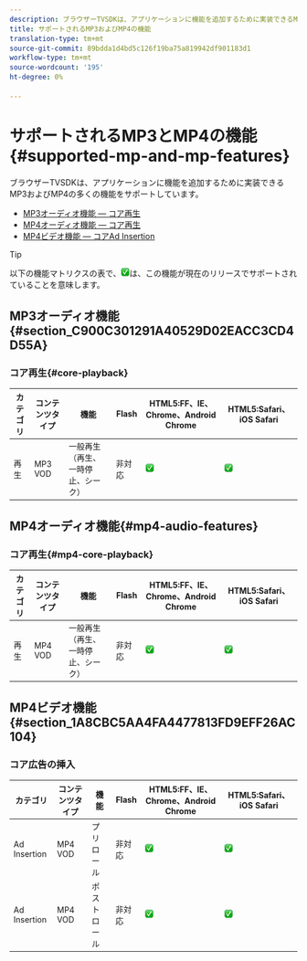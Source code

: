 ```yaml
---
description: ブラウザーTVSDKは、アプリケーションに機能を追加するために実装できるMP3およびMP4の多くの機能をサポートしています。
title: サポートされるMP3およびMP4の機能
translation-type: tm+mt
source-git-commit: 89bdda1d4bd5c126f19ba75a819942df901183d1
workflow-type: tm+mt
source-wordcount: '195'
ht-degree: 0%

---
```



# サポートされるMP3とMP4の機能{#supported-mp-and-mp-features}

ブラウザーTVSDKは、アプリケーションに機能を追加するために実装できるMP3およびMP4の多くの機能をサポートしています。
* [MP3オーディオ機能 — コア再生](#core-playback)
* [MP4オーディオ機能 — コア再生](#mp4-audio-features)
* [MP4ビデオ機能 — コアAd Insertion](#section_1A8CBC5AA4FA4477813FD9EFF26AC104)

>[!TIP]
>
>以下の機能マトリクスの表で、![サポートされているアイコン](assets/supported15.png)は、この機能が現在のリリースでサポートされていることを意味します。

## MP3オーディオ機能{#section_C900C301291A40529D02EACC3CD4D55A}

### コア再生{#core-playback}

| カテゴリ | コンテンツタイプ | 機能 | Flash | HTML5:FF、IE、Chrome、Android Chrome | HTML5:Safari、iOS Safari |
|--- |--- |--- |--- |--- |--- |
| 再生 | MP3 VOD | 一般再生（再生、一時停止、シーク） | 非対応 | ![サポートアイコン](assets/supported15.png) | ![サポートアイコン](assets/supported15.png) |

## MP4オーディオ機能{#mp4-audio-features}

### コア再生{#mp4-core-playback}

| カテゴリ | コンテンツタイプ | 機能 | Flash | HTML5:FF、IE、Chrome、Android Chrome | HTML5:Safari、iOS Safari |
|--- |--- |--- |--- |--- |--- |
| 再生 | MP4 VOD | 一般再生（再生、一時停止、シーク） | 非対応 | ![サポートアイコン](assets/supported15.png) | ![サポートアイコン](assets/supported15.png) |

## MP4ビデオ機能{#section_1A8CBC5AA4FA4477813FD9EFF26AC104}

### コア広告の挿入

| カテゴリ | コンテンツタイプ | 機能 | Flash | HTML5:FF、IE、Chrome、Android Chrome | HTML5:Safari、iOS Safari |
|--- |--- |--- |--- |--- |--- |
| Ad Insertion | MP4 VOD | プリロール | 非対応 | ![サポートアイコン](assets/supported15.png) | ![サポートアイコン](assets/supported15.png) |
| Ad Insertion | MP4 VOD | ポストロール | 非対応 | ![サポートアイコン](assets/supported15.png) | ![サポートアイコン](assets/supported15.png) |